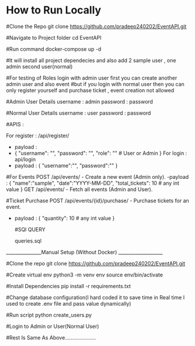 # How to Run Locally

#Clone the Repo
git clone https://github.com/pradeep240202/EventAPI.git

#Navigate to Project folder
cd EventAPI

#Run command 
docker-compose up -d

#It will install all project dependecies and also add 2 sample user , one admin second user(normal)

#For testing of Roles login with admin user first you can create another admin user and also event 
#but if you login with normal user then you can only register yourself and purchase ticket , event creation not allowed

#Admin User Details
username : admin
password : password

#Normal User Details
username : user
password : password

#APIS :

 For register : /api/register/   
 - payload :
 - {
    "username": "",
    "password": "",
    "role": ""  # User or Admin
  } 
 For login : api/login
  - payload :
    {
    "username":"",
    "password":""
    }

#For Events 
  POST /api/events/ - Create a new event (Admin only).
  -payload : 
    {
    "name":"sample",
    "date":"YYYY-MM-DD",
    "total_tickets": 10  # any int value
    }
	GET /api/events/ - Fetch all events (Admin and User).

 #Ticket Purchase 
 POST /api/events/{id}/purchase/ - Purchase tickets for an event.
 - payload :
   {
    "quantity": 10   # any int value 
   }

   #SQl QUERY

   queries.sql

 

 _______________Manual Setup (Without Docker) ___________________

 #Clone the repo
 git clone https://github.com/pradeep240202/EventAPI.git

 #Create virtual env
 python3 -m venv env
 source env/bin/activate

 #Install Dependencies
 pip install -r requirements.txt

 #Change database configuration(I hard coded it to save time in Real time I used to create .env file and pass value dynamically)
 
 #Run script
 python create_users.py

 #Login to Admin or User(Normal User)

 #Rest Is Same As Above.....................
 

 
